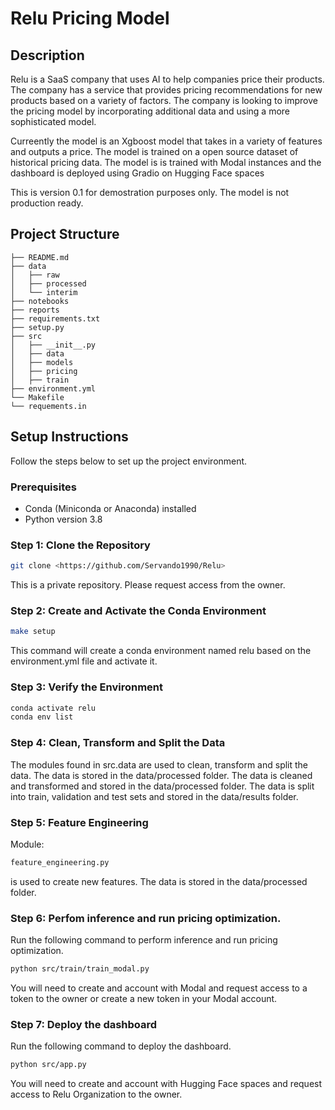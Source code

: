 
# Relu Pricing Model

## Description

Relu is a SaaS company that uses AI to help companies price their products. The company has a service that provides pricing recommendations for new products based on a variety of factors. The company is looking to improve the pricing model by incorporating additional data and using a more sophisticated model.

Curreently the model is an Xgboost model that takes in a variety of features and outputs a price. The model is trained on a open source dataset of historical pricing data. The model is is trained with Modal instances and the dashboard is deployed using Gradio on Hugging Face spaces

This is version 0.1 for demostration purposes only. The model is not production ready.

## Project Structure

```
├── README.md
├── data
│   ├── raw
│   ├── processed
│   └── interim
├── notebooks
├── reports
├── requirements.txt
├── setup.py
├── src
│   ├── __init__.py
│   ├── data
│   ├── models
│   ├── pricing
│   ├── train
├── environment.yml
└── Makefile
└── requements.in
```

## Setup Instructions

Follow the steps below to set up the project environment.

### Prerequisites

- Conda (Miniconda or Anaconda) installed
- Python version 3.8

### Step 1: Clone the Repository

```bash
git clone <https://github.com/Servando1990/Relu>
```
This is a private repository. Please request access from the owner.


### Step 2: Create and Activate the Conda Environment

```bash
make setup
```
This command will create a conda environment named relu based on the environment.yml file and activate it.

### Step 3: Verify the Environment

```bash
conda activate relu
conda env list
```
### Step 4: Clean, Transform and Split the Data

The modules found in src.data are used to clean, transform and split the data. The data is stored in the data/processed folder. The data is cleaned and transformed and stored in the data/processed folder. The data is split into train, validation and test sets and stored in the data/results folder.

### Step 5: Feature Engineering

Module:
```bash
feature_engineering.py
```
is used to create new features. The data is stored in the data/processed folder.

### Step 6: Perfom inference and run pricing optimization.

Run the following command to perform inference and run pricing optimization.

```bash
python src/train/train_modal.py
```
You will need to create and account with Modal and request access to a token to the owner or create a new token in your Modal account.

### Step 7: Deploy the dashboard

Run the following command to deploy the dashboard.

```bash
python src/app.py
```
You will need to create and account with Hugging Face spaces and request access to Relu Organization to the owner.

